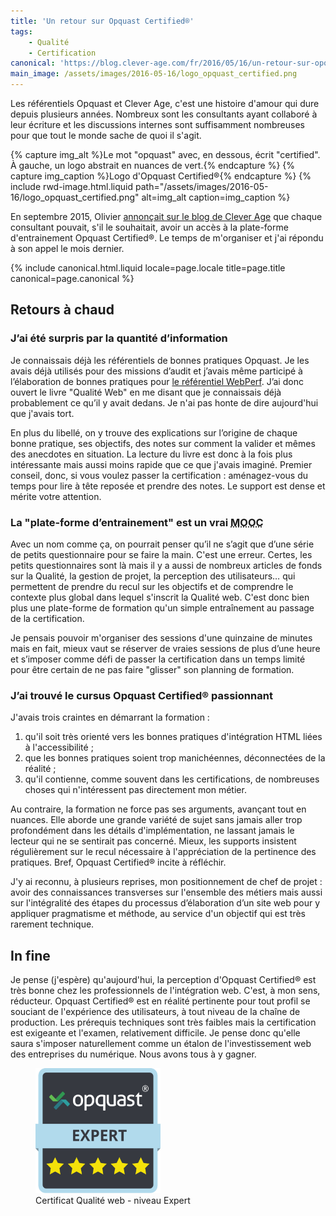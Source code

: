 ```yaml
---
title: 'Un retour sur Opquast Certified®'
tags:
    - Qualité
    - Certification
canonical: 'https://blog.clever-age.com/fr/2016/05/16/un-retour-sur-opquast-certified/'
main_image: /assets/images/2016-05-16/logo_opquast_certified.png
---
```


Les référentiels Opquast et Clever Age, c'est une histoire d'amour qui dure
depuis plusieurs années. Nombreux sont les consultants ayant collaboré à leur
écriture et les discussions internes sont suffisamment nombreuses pour que tout
le monde sache de quoi il s'agit.

<!-- more -->

{% capture img_alt %}Le mot &quot;opquast&quot; avec, en dessous, écrit
&quot;certified&quot;. À gauche, un logo abstrait en nuances de
vert.{% endcapture %} {% capture img_caption %}Logo d'Opquast
Certified®{% endcapture %} {% include rwd-image.html.liquid
path="/assets/images/2016-05-16/logo_opquast_certified.png"
alt=img_alt
caption=img_caption
%}

En septembre 2015, Olivier
[annonçait sur le blog de Clever Age](https://blog.clever-age.com/fr/2015/09/15/plateforme-dentrainement-opquast-certified/)
que chaque consultant pouvait, s'il le souhaitait, avoir un accès à la
plate-forme d'entrainement Opquast Certified®. Le temps de m'organiser et j'ai
répondu à son appel le mois dernier.

{% include canonical.html.liquid
    locale=page.locale
    title=page.title
    canonical=page.canonical
%}

## Retours à chaud

### J’ai été surpris par la quantité d’information

Je connaissais déjà les référentiels de bonnes pratiques Opquast. Je les avais
déjà utilisés pour des missions d’audit et j’avais même participé à
l’élaboration de bonnes pratiques pour
[le référentiel WebPerf](https://checklists.opquast.com/webperf/ 'Référentiel Opquast WebPerf').
J’ai donc ouvert le livre "Qualité Web" en me disant que je connaissais déjà
probablement ce qu’il y avait dedans. Je n'ai pas honte de dire aujourd'hui que
j'avais tort.

En plus du libellé, on y trouve des explications sur l’origine de chaque bonne
pratique, ses objectifs, des notes sur comment la valider et mêmes des anecdotes
en situation. La lecture du livre est donc à la fois plus intéressante mais
aussi moins rapide que ce que j'avais imaginé. Premier conseil, donc, si vous
voulez passer la certification : aménagez-vous du temps pour lire à tête reposée
et prendre des notes. Le support est dense et mérite votre attention.

### La "plate-forme d’entrainement" est un vrai <abbr title="Massive Open Online Course" lang="en">MOOC</abbr>

Avec un nom comme ça, on pourrait penser qu’il ne s’agit que d’une série de
petits questionnaire pour se faire la main. C'est une erreur. Certes, les petits
questionnaires sont là mais il y a aussi de nombreux articles de fonds sur la
Qualité, la gestion de projet, la perception des utilisateurs… qui permettent de
prendre du recul sur les objectifs et de comprendre le contexte plus global dans
lequel s'inscrit la Qualité web. C'est donc bien plus une plate-forme de
formation qu'un simple entraînement au passage de la certification.

Je pensais pouvoir m'organiser des sessions d'une quinzaine de minutes mais en
fait, mieux vaut se réserver de vraies sessions de plus d’une heure et s’imposer
comme défi de passer la certification dans un temps limité pour être certain de
ne pas faire "glisser" son planning de formation.

### J’ai trouvé le cursus Opquast Certified® passionnant

J'avais trois craintes en démarrant la formation :

1.  qu'il soit très orienté vers les bonnes pratiques d'intégration HTML liées à
    l'accessibilité ;
2.  que les bonnes pratiques soient trop manichéennes, déconnectées de la
    réalité ;
3.  qu'il contienne, comme souvent dans les certifications, de nombreuses choses
    qui n'intéressent pas directement mon métier.

Au contraire, la formation ne force pas ses arguments, avançant tout en nuances.
Elle aborde une grande variété de sujet sans jamais aller trop profondément dans
les détails d'implémentation, ne lassant jamais le lecteur qui ne se sentirait
pas concerné. Mieux, les supports insistent régulièrement sur le recul
nécessaire à l'appréciation de la pertinence des pratiques. Bref, Opquast
Certified® incite à réfléchir.

J'y ai reconnu, à plusieurs reprises, mon positionnement de chef de projet :
avoir des connaissances transverses sur l'ensemble des métiers mais aussi sur
l'intégralité des étapes du processus d’élaboration d’un site web pour y
appliquer pragmatisme et méthode, au service d'un objectif qui est très rarement
technique.

## <span lang="la">In fine</span>

Je pense (j'espère) qu'aujourd'hui, la perception d'Opquast Certified® est très
bonne chez les professionnels de l'intégration web. C'est, à mon sens,
réducteur. Opquast Certified® est en réalité pertinente pour tout profil se
souciant de l'expérience des utilisateurs, à tout niveau de la chaîne de
production. Les prérequis techniques sont très faibles mais la certification est
exigeante et l'examen, relativement difficile. Je pense donc qu'elle saura
s'imposer naturellement comme un étalon de l'investissement web des entreprises
du numérique. Nous avons tous à y gagner.

<figure>
  <a href="https://certified.opquast.com/certificate/V085B7/"><img role="img" src="/assets/images/shared/issuer_v085b7.svg" width="200" height="200" alt="Un certificat Opquast composé de 5 étoiles, avec écrit &quote;Expert&quote;"></a>
  <figcaption>Certificat Qualité web - niveau Expert</figcaption>
</figure>
